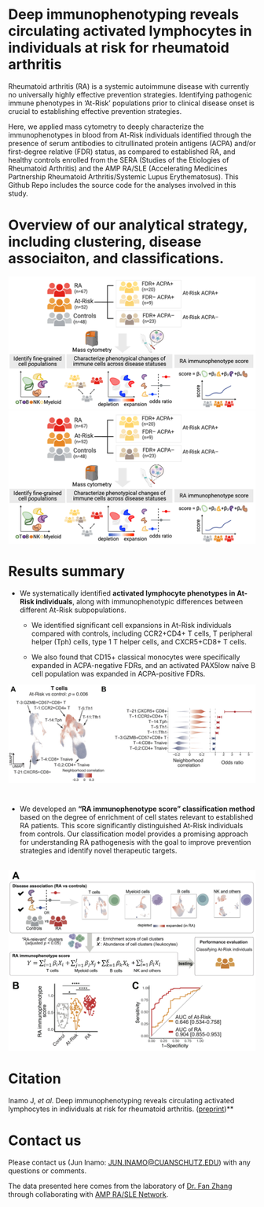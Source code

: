 # Deep immunophenotyping reveals circulating activated lymphocytes in individuals at risk for rheumatoid arthritis

Rheumatoid arthritis (RA) is a systemic autoimmune disease with currently no universally highly effective prevention strategies. 
Identifying pathogenic immune phenotypes in ‘At-Risk’ populations prior to clinical disease onset is crucial to establishing effective prevention strategies. 

Here, we applied mass cytometry to deeply characterize the immunophenotypes in blood from At-Risk individuals identified through the presence of serum antibodies to citrullinated protein antigens (ACPA) and/or first-degree relative (FDR) status, as compared to established RA, and healthy controls enrolled from the SERA (Studies of the Etiologies of Rheumatoid Arthritis) and the AMP RA/SLE (Accelerating Medicines Partnership Rheumatoid Arthritis/Systemic Lupus Erythematosus). This Github Repo includes the source code for the analyses involved in this study.


# Overview of our analytical strategy, including clustering, disease associaiton, and classifications.
![image](./images/CyTOF_workflow.png)
<img src="https://github.com/fanzhanglab/AtRiskRA_CyTOF/blob/main/images/CyTOF_workflow.png" width="700" align="center">


# Results summary

- We systematically identified **activated lymphocyte phenotypes in At-Risk individuals**, along with immunophenotypic differences between different At-Risk subpopulations.

  - We identified significant cell expansions in At-Risk individuals compared with controls, including CCR2+CD4+ T cells, T peripheral helper (Tph) cells, type 1 T helper cells, and CXCR5+CD8+ T cells.
  
  - We also found that CD15+ classical monocytes were specifically expanded in ACPA-negative FDRs, and an activated PAX5low naïve B cell population was expanded in ACPA-positive FDRs. 

<img src="https://github.com/fanzhanglab/AtRiskRA_CyTOF/blob/main/images/results.jpg" width="800" align="center">

&nbsp;&nbsp;

- We developed an **“RA immunophenotype score” classification method** based on the degree of enrichment of cell states relevant to established RA patients. 
This score significantly distinguished At-Risk individuals from controls. Our classification model provides a promising approach for understanding RA pathogenesis with the goal to improve prevention strategies and identify novel therapeutic targets. 

&nbsp;<img src="https://github.com/fanzhanglab/AtRiskRA_CyTOF/blob/main/images/RA_immunophenotype_score.jpg" width="700" align="center">


# Citation 

Inamo J, *et al*. Deep immunophenotyping reveals circulating activated lymphocytes in individuals at risk for rheumatoid arthritis. ([preprint](https://XXX))**


# Contact us
Please contact us (Jun Inamo: JUN.INAMO@CUANSCHUTZ.EDU) with any questions or comments.

The data presented here comes from the laboratory of [Dr. Fan Zhang](https://fanzhanglab.org/) through collaborating with [AMP RA/SLE Network](https://www.niams.nih.gov/grants-funding/funded-research/accelerating-medicines/RA-SLE).
